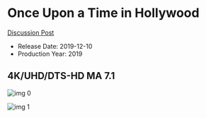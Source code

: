# Once Upon a Time in Hollywood

[Discussion Post](https://www.avsforum.com/threads/bass-eq-for-filtered-movies.2995212/post-58888758)

* Release Date: 2019-12-10
* Production Year: 2019

## 4K/UHD/DTS-HD MA 7.1

![img 0](https://i.imgur.com/2kjLQGd.jpg)

![img 1](https://i.imgur.com/Gi44GZU.png)

